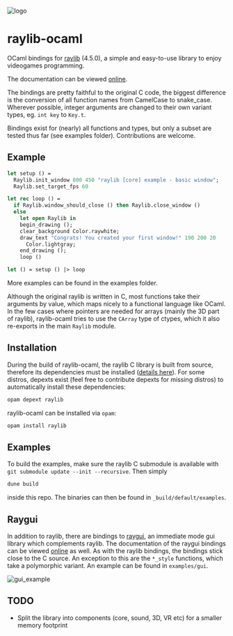 ![logo](images/logo.png)

# raylib-ocaml

OCaml bindings for <a href="https://www.raylib.com/" target="_blank">raylib</a> (4.5.0), a simple and easy-to-use library to enjoy videogames programming.

The documentation can be viewed [online](https://tjammer.github.io/raylib-ocaml/raylib/Raylib/index.html).

The bindings are pretty faithful to the original C code, the biggest difference is the conversion of all function names from CamelCase to snake_case.
Wherever possible, integer arguments are changed to their own variant types, eg. `int key` to `Key.t`.

Bindings exist for (nearly) all functions and types, but only a subset are tested thus far (see examples folder). Contributions are welcome.

## Example

``` ocaml
let setup () =
  Raylib.init_window 800 450 "raylib [core] example - basic window";
  Raylib.set_target_fps 60

let rec loop () =
  if Raylib.window_should_close () then Raylib.close_window ()
  else
    let open Raylib in
    begin_drawing ();
    clear_background Color.raywhite;
    draw_text "Congrats! You created your first window!" 190 200 20
      Color.lightgray;
    end_drawing ();
    loop ()

let () = setup () |> loop
```
More examples can be found in the examples folder.

Although the original raylib is written in C, most functions take their arguments by value, which maps nicely to a functional language like OCaml. In the few cases where pointers are needed for arrays (mainly the 3D part of raylib), raylib-ocaml tries to use the `CArray` type of ctypes, which it also re-exports in the main `Raylib` module.

## Installation

During the build of raylib-ocaml, the raylib C library is built from source, therefore its dependencies must be installed (<a href="https://github.com/raysan5/raylib/wiki/Working-on-GNU-Linux" target="_blank">details here</a>).
For some distros, depexts exist (feel free to contribute depexts for missing distros) to automatically install these dependencies:

``` sh
opam depext raylib
```

raylib-ocaml can be installed via `opam`:

``` sh
opam install raylib
```

## Examples
To build the examples, make sure the raylib C submodule is available with `git submodule update --init --recursive`. Then simply
``` sh
dune build
```
inside this repo. The binaries can then be found in `_build/default/examples`.

## Raygui
In addition to raylib, there are bindings to <a href="https://github.com/raysan5/raygui" target="_blank">raygui</a>, an immediate mode gui library which complements raylib.
The documentation of the raygui bindings can be viewed [online](https://tjammer.github.io/raylib-ocaml/raygui/Raygui/index.html) as well.
As with the raylib bindings, the bindings stick close to the C source.
An exception to this are the `*_style` functions, which take a polymorphic variant.
An example can be found in `examples/gui`.

![gui_example](images/raygui.gif)

## TODO
* Split the library into components (core, sound, 3D, VR etc) for a smaller memory footprint
